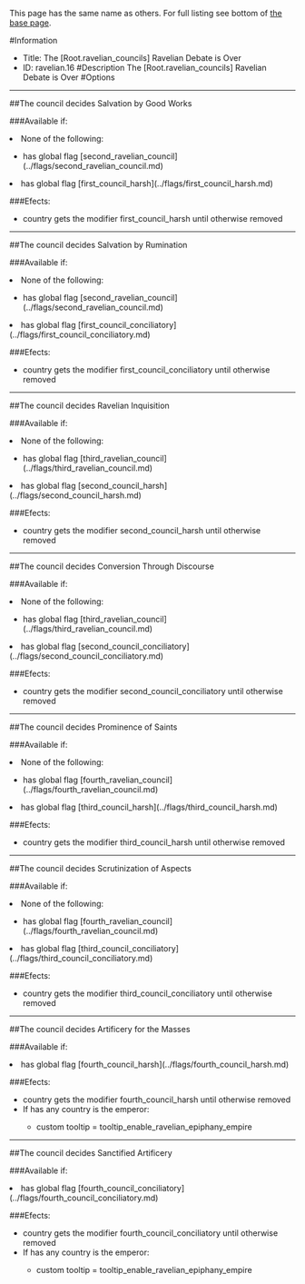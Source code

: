 This page has the same name as others. For full listing see bottom of [the base page](the_root_ravelian_councils_ravelian_debate_is_over2.md).

#Information
 - Title: The [Root.ravelian_councils] Ravelian Debate is Over
 - ID: ravelian.16
#Description
The [Root.ravelian_councils] Ravelian Debate is Over
#Options

___
##The council decides Salvation by Good Works

###Available if:
<li>None of the following:</li><ul><li>has global flag [second_ravelian_council](../flags/second_ravelian_council.md)</li></ul><li>has global flag [first_council_harsh](../flags/first_council_harsh.md)</li>

###Efects:<ul><li>country gets the modifier first_council_harsh until otherwise removed</li></ul>

___
##The council decides Salvation by Rumination

###Available if:
<li>None of the following:</li><ul><li>has global flag [second_ravelian_council](../flags/second_ravelian_council.md)</li></ul><li>has global flag [first_council_conciliatory](../flags/first_council_conciliatory.md)</li>

###Efects:<ul><li>country gets the modifier first_council_conciliatory until otherwise removed</li></ul>

___
##The council decides Ravelian Inquisition

###Available if:
<li>None of the following:</li><ul><li>has global flag [third_ravelian_council](../flags/third_ravelian_council.md)</li></ul><li>has global flag [second_council_harsh](../flags/second_council_harsh.md)</li>

###Efects:<ul><li>country gets the modifier second_council_harsh until otherwise removed</li></ul>

___
##The council decides Conversion Through Discourse

###Available if:
<li>None of the following:</li><ul><li>has global flag [third_ravelian_council](../flags/third_ravelian_council.md)</li></ul><li>has global flag [second_council_conciliatory](../flags/second_council_conciliatory.md)</li>

###Efects:<ul><li>country gets the modifier second_council_conciliatory until otherwise removed</li></ul>

___
##The council decides Prominence of Saints

###Available if:
<li>None of the following:</li><ul><li>has global flag [fourth_ravelian_council](../flags/fourth_ravelian_council.md)</li></ul><li>has global flag [third_council_harsh](../flags/third_council_harsh.md)</li>

###Efects:<ul><li>country gets the modifier third_council_harsh until otherwise removed</li></ul>

___
##The council decides Scrutinization of Aspects

###Available if:
<li>None of the following:</li><ul><li>has global flag [fourth_ravelian_council](../flags/fourth_ravelian_council.md)</li></ul><li>has global flag [third_council_conciliatory](../flags/third_council_conciliatory.md)</li>

###Efects:<ul><li>country gets the modifier third_council_conciliatory until otherwise removed</li></ul>

___
##The council decides Artificery for the Masses

###Available if:
<li>has global flag [fourth_council_harsh](../flags/fourth_council_harsh.md)</li>

###Efects:<ul><li>country gets the modifier fourth_council_harsh until otherwise removed</li><li>If has any country is the emperor:</li><ul><li>custom tooltip = tooltip_enable_ravelian_epiphany_empire</li></ul></ul>

___
##The council decides Sanctified Artificery

###Available if:
<li>has global flag [fourth_council_conciliatory](../flags/fourth_council_conciliatory.md)</li>

###Efects:<ul><li>country gets the modifier fourth_council_conciliatory until otherwise removed</li><li>If has any country is the emperor:</li><ul><li>custom tooltip = tooltip_enable_ravelian_epiphany_empire</li></ul></ul>
